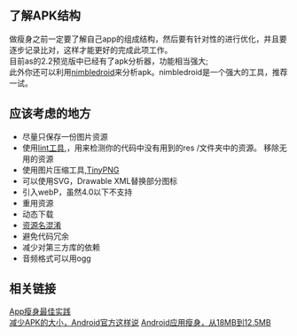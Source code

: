## 了解APK结构
做瘦身之前一定要了解自己app的组成结构，然后要有针对性的进行优化，并且要逐步记录比对，这样才能更好的完成此项工作。   
目前as的2.2预览版中已经有了apk分析器，功能相当强大;   
此外你还可以利用[nimbledroid](https://nimbledroid.com/)来分析apk。nimbledroid是一个强大的工具，推荐一试。  

## 应该考虑的地方
* 尽量只保存一份图片资源
* 使用[lint工具](https://developer.android.com/studio/write/lint.html),，用来检测你的代码中没有用到的res /文件夹中的资源。  移除无用的资源
* 使用图片压缩工具,[TinyPNG](https://tinypng.com/)
* 可以使用SVG，Drawable XML替换部分图标
* 引入webP，虽然4.0以下不支持
* 重用资源
* 动态下载
* [资源名混淆](http://mp.weixin.qq.com/s?__biz=MzAwNDY1ODY2OQ==&mid=208135658&idx=1&sn=ac9bd6b4927e9e82f9fa14e396183a8f#rd)
* 避免代码冗余
* 减少对第三方库的依赖
* 音频格式可以用ogg



## 相关链接
[App瘦身最佳实践](https://gold.xitu.io/post/5851109aac502e0067cfb080)  
[减少APK的大小，Android官方这样说](http://www.jianshu.com/p/6df0dc494019)
[Android应用瘦身，从18MB到12.5MB](http://www.jianshu.com/p/31ba2d0e9a60)
